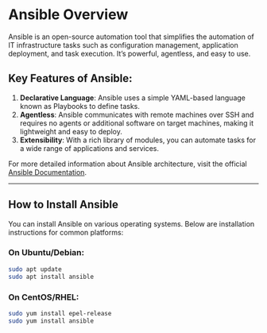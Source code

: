 # Ansible Overview

Ansible is an open-source automation tool that simplifies the automation of IT infrastructure tasks such as configuration management, application deployment, and task execution. It’s powerful, agentless, and easy to use.

## Key Features of Ansible:
1. **Declarative Language**: Ansible uses a simple YAML-based language known as Playbooks to define tasks.
2. **Agentless**: Ansible communicates with remote machines over SSH and requires no agents or additional software on target machines, making it lightweight and easy to deploy.
3. **Extensibility**: With a rich library of modules, you can automate tasks for a wide range of applications and services.

For more detailed information about Ansible architecture, visit the official [Ansible Documentation](https://docs.ansible.com/).

---

## How to Install Ansible

You can install Ansible on various operating systems. Below are installation instructions for common platforms:

### On Ubuntu/Debian:
```bash
sudo apt update
sudo apt install ansible
```
### On CentOS/RHEL:
```bash
sudo yum install epel-release
sudo yum install ansible
```